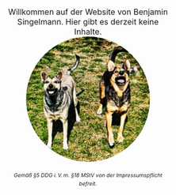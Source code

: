 # benjaminsingelmann.net

<style>
    impr{
        font-size: 8pt;
        font-style: italic;
    }

    reg{
        font-size: 12pt;
    }

    img{
        border-radius: 50%;
    }

    h1#benjaminsingelmannnet{
        visibility: hidden !important;
    }

    .center{     
        width: 65%; 
        margin-left: auto;
        margin-right: auto;
    }
</style>

<div class="center">
<center>
<reg>Willkommen auf der Website von Benjamin Singelmann.</reg>
<reg>Hier gibt es derzeit keine Inhalte.</reg>

<br>

<img src="assets/img/wuggos.jpg" width="250"/>

<br>

<impr>Gemäß §5 DDG i. V. m. §18 MStV von der Impressumspflicht befreit.</impr>

</center>
</div>
